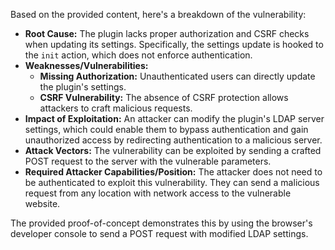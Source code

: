 Based on the provided content, here's a breakdown of the vulnerability:

*   **Root Cause:** The plugin lacks proper authorization and CSRF checks when updating its settings. Specifically, the settings update is hooked to the `init` action, which does not enforce authentication.
*   **Weaknesses/Vulnerabilities:**
    *   **Missing Authorization:** Unauthenticated users can directly update the plugin's settings.
    *   **CSRF Vulnerability:** The absence of CSRF protection allows attackers to craft malicious requests.
*   **Impact of Exploitation:** An attacker can modify the plugin's LDAP server settings, which could enable them to bypass authentication and gain unauthorized access by redirecting authentication to a malicious server.
*   **Attack Vectors:** The vulnerability can be exploited by sending a crafted POST request to the server with the vulnerable parameters.
*   **Required Attacker Capabilities/Position:** The attacker does not need to be authenticated to exploit this vulnerability. They can send a malicious request from any location with network access to the vulnerable website.

The provided proof-of-concept demonstrates this by using the browser's developer console to send a POST request with modified LDAP settings.